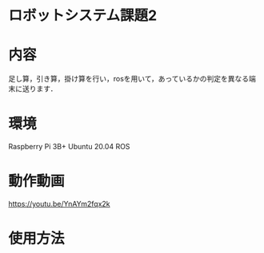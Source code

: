 # ロボットシステム課題2
# 内容
足し算，引き算，掛け算を行い，rosを用いて，あっているかの判定を異なる端末に送ります．
# 環境
Raspberry Pi 3B+
Ubuntu 20.04 ROS 
# 動作動画
https://youtu.be/YnAYm2fqx2k

# 使用方法
